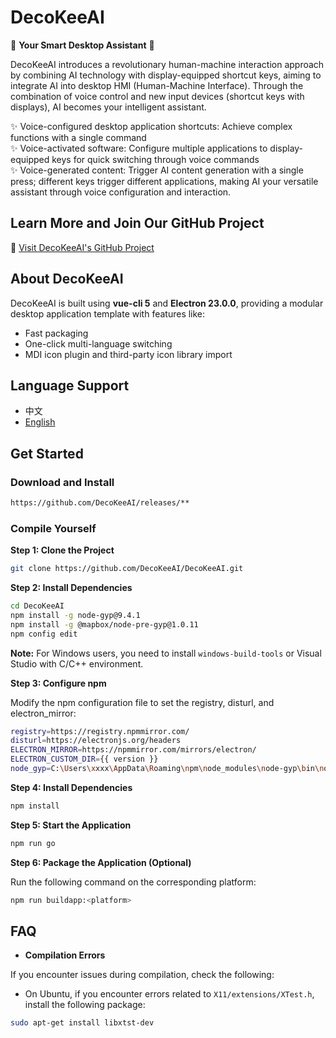 **DecoKeeAI**
================

🌟 **Your Smart Desktop Assistant** 🌟

DecoKeeAI introduces a revolutionary human-machine interaction approach by combining AI technology with display-equipped shortcut keys, aiming to integrate AI into desktop HMI (Human-Machine Interface). Through the combination of voice control and new input devices (shortcut keys with displays), AI becomes your intelligent assistant.

✨ Voice-configured desktop application shortcuts: Achieve complex functions with a single command <br/>
✨ Voice-activated software: Configure multiple applications to display-equipped keys for quick switching through voice commands  <br/>
✨ Voice-generated content: Trigger AI content generation with a single press; different keys trigger different applications, making AI your versatile assistant through voice configuration and interaction.

**Learn More and Join Our GitHub Project**
------------------------------------------

🔗 [Visit DecoKeeAI's GitHub Project](https://github.com/DecoKeeAI/DecoKeeAI)

**About DecoKeeAI**
-------------------

DecoKeeAI is built using **vue-cli 5** and **Electron 23.0.0**, providing a modular desktop application template with features like:

* Fast packaging
* One-click multi-language switching
* MDI icon plugin and third-party icon library import

**Language Support**
--------------------

* 中文
* [English](https://github.com/DecoKeeAI/DecoKeeAI/README-EN.md)

**Get Started**
---------------

### **Download and Install**

```bash
https://github.com/DecoKeeAI/releases/**
```

### **Compile Yourself**

**Step 1: Clone the Project**

```bash
git clone https://github.com/DecoKeeAI/DecoKeeAI.git
```

**Step 2: Install Dependencies**

```bash
cd DecoKeeAI
npm install -g node-gyp@9.4.1
npm install -g @mapbox/node-pre-gyp@1.0.11
npm config edit
```

**Note:** For Windows users, you need to install `windows-build-tools` or Visual Studio with C/C++ environment.

**Step 3: Configure npm**

Modify the npm configuration file to set the registry, disturl, and electron_mirror:
```bash
registry=https://registry.npmmirror.com/
disturl=https://electronjs.org/headers
ELECTRON_MIRROR=https://npmmirror.com/mirrors/electron/
ELECTRON_CUSTOM_DIR={{ version }}
node_gyp=C:\Users\xxxx\AppData\Roaming\npm\node_modules\node-gyp\bin\node-gyp.js
```

**Step 4: Install Dependencies**

```bash
npm install
```

**Step 5: Start the Application**

```bash
npm run go
```

**Step 6: Package the Application (Optional)**

Run the following command on the corresponding platform:
```bash
npm run buildapp:<platform>
```

**FAQ**
----

* **Compilation Errors**

If you encounter issues during compilation, check the following:

* On Ubuntu, if you encounter errors related to `X11/extensions/XTest.h`, install the following package:
```bash
sudo apt-get install libxtst-dev
```
